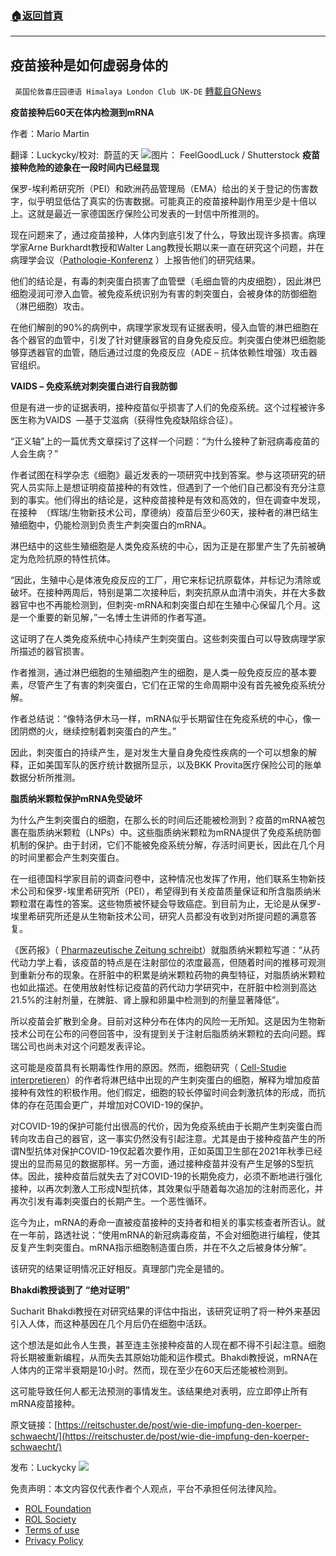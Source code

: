 ###  [:house:返回首頁](https://github.com/ourhimalayas/txt)
---


## 疫苗接种是如何虚弱身体的
` 英国伦敦喜庄园德语 Himalaya London Club UK-DE` [轉載自GNews](https://gnews.org/zh-hans/2073790/)

**疫苗接种后60天在体内检测到mRNA**

作者：Mario Martin

翻译：Luckycky/校对:  蔚蓝的天
![](https://assets.gnews.org/wp-content/uploads/2022/02/image1-9.jpeg)图片： FeelGoodLuck / Shutterstock
**疫苗接种危险的迹象在一段时间内已经显现**

保罗-埃利希研究所（PEI）和欧洲药品管理局（EMA）给出的关于登记的伤害数字，似乎明显低估了真实的伤害数据。可能真正的疫苗接种副作用至少是十倍以上。这就是最近一家德国医疗保险公司发表的一封信中所推测的。

现在问题来了，通过疫苗接种，人体内到底引发了什么，导致出现许多损害。病理学家Arne Burkhardt教授和Walter Lang教授长期以来一直在研究这个问题，并在病理学会议（[Pathologie-Konferenz](https://reitschuster.de/post/2-pathologie-konferenz-tod-nach-impfung/) ）上报告他们的研究结果。

他们的结论是，有毒的刺突蛋白损害了血管壁（毛细血管的内皮细胞），因此淋巴细胞浸润可滲入血管。被免疫系统识别为有害的刺突蛋白，会被身体的防御细胞（淋巴细胞）攻击。

在他们解剖的90%的病例中，病理学家发现有证据表明，侵入血管的淋巴细胞在各个器官的血管中，引发了针对健康器官的自身免疫反应。刺突蛋白使淋巴细胞能够穿透器官的血管，随后通过过度的免疫反应（ADE – 抗体依赖性增强）攻击器官组织。

**VAIDS – 免疫系统对刺突蛋白进行自我防御**

但是有进一步的证据表明，接种疫苗似乎损害了人们的免疫系统。这个过程被许多医生称为VAIDS  —基于艾滋病（获得性免疫缺陷综合征）。

“正义轴”上的一篇优秀文章探讨了这样一个问题：“为什么接种了新冠病毒疫苗的人会生病？”

作者试图在科学杂志《细胞》最近发表的一项研究中找到答案。参与这项研究的研究人员实际上是想证明疫苗接种的有效性，但遇到了一个他们自己都没有充分注意到的事实。他们得出的结论是，这种疫苗接种是有效和高效的，但在调查中发现，在接种  （辉瑞/生物新技术公司，摩德纳）疫苗后至少60天，接种者的淋巴结生殖细胞中，仍能检测到负责生产刺突蛋白的mRNA。

淋巴结中的这些生殖细胞是人类免疫系统的中心，因为正是在那里产生了先前被确定为危险抗原的特性抗体。

“因此，生殖中心是体液免疫反应的工厂，用它来标记抗原载体，并标记为清除或破坏。在接种两周后，特别是第二次接种后，刺突抗原从血清中消失，并在大多数器官中也不再能检测到，但刺突-mRNA和刺突蛋白却在生殖中心保留几个月。这是一个重要的新见解，”一名博士生讲师的作者写道。

这证明了在人类免疫系统中心持续产生刺突蛋白。这些刺突蛋白可以导致病理学家所描述的器官损害。

作者推测，通过淋巴细胞的生殖细胞产生的细胞，是人类一般免疫反应的基本要素，尽管产生了有害的刺突蛋白，它们在正常的生命周期中没有首先被免疫系统分解。

作者总结说：“像特洛伊木马一样，mRNA似乎长期留住在免疫系统的中心，像一团阴燃的火，继续控制着刺突蛋白的产生。”

因此，刺突蛋白的持续产生，是对发生大量自身免疫性疾病的一个可以想象的解释，正如美国军队的医疗统计数据所显示，以及BKK Provita医疗保险公司的账单数据分析所推测。

**脂质纳米颗粒保护mRNA免受破坏**

为什么产生刺突蛋白的细胞，在那么长的时间后还能被检测到？疫苗的mRNA被包裹在脂质纳米颗粒（LNPs）中。这些脂质纳米颗粒为mRNA提供了免疫系统防御机制的保护。由于封闭，它们不能被免疫系统分解，存活时间更长，因此在几个月的时间里都会产生刺突蛋白。

在一组德国科学家目前的调查问卷中，这种情况也发挥了作用，他们联系生物新技术公司和保罗-埃里希研究所（PEI），希望得到有关疫苗质量保证和所含脂质纳米颗粒潜在毒性的答案。这些物质被怀疑会导致癌症。到目前为止，无论是从保罗-埃里希研究所还是从生物新技术公司，研究人员都没有收到对所提问题的满意答复。

《医药报》（ [Pharmazeutische Zeitung schreibt](https://www.pharmazeutische-zeitung.de/nanotechnologie-der-covid-19-vakzinen-124828/seite/4/)）就脂质纳米颗粒写道：“从药代动力学上看，该疫苗的特点是在注射部位的浓度最高，但随着时间的推移可观测到重新分布的现象。在肝脏中的积累是纳米颗粒药物的典型特征，对脂质纳米颗粒也如此描述。在使用放射性标记疫苗的药代动力学研究中，在肝脏中检测到高达21.5%的注射剂量，在脾脏、肾上腺和卵巢中检测到的剂量显著降低”。

所以疫苗会扩散到全身。目前对这种分布在体内的风险一无所知。这是因为生物新技术公司在公布的问卷回答中，没有提到关于注射后脂质纳米颗粒的去向问题。辉瑞公司也尚未对这个问题发表评论。

这可能是疫苗具有长期毒性作用的原因。然而，细胞研究（ [Cell-Studie interpretieren](https://www.cell.com/action/showPdf?pii=S0092-8674%2822%2900076-9)）的作者将淋巴结中出现的产生刺突蛋白的细胞，解释为增加疫苗接种有效性的积极作用。他们假定，细胞的较长停留时间会刺激抗体的形成，而抗体的存在范围会更广，并增加对COVID-19的保护。

对COVID-19的保护可能付出很高的代价，因为免疫系统由于长期产生刺突蛋白而转向攻击自己的器官，这一事实仍然没有引起注意。尤其是由于接种疫苗产生的所谓N型抗体对保护COVID-19仅起着次要作用，正如英国卫生部在2021年秋季已经提出的显而易见的数据那样。另一方面，通过接种疫苗并没有产生足够的S型抗体。因此，接种疫苗后就失去了对COVID-19的长期免疫力，必须不断地进行强化接种，以再次刺激人工形成N型抗体，其效果似乎随着每次追加的注射而恶化，并再次引发有毒刺突蛋白的长期产生。一个恶性循环。

迄今为止，mRNA的寿命一直被疫苗接种的支持者和相关的事实核查者所否认。就在一年前，路透社说：“使用mRNA的新冠病毒疫苗，不会对细胞进行编程，使其反复产生刺突蛋白。mRNA指示细胞制造蛋白质，并在不久之后被身体分解”。

该研究的结果证明情况正好相反。真理部门完全是错的。

**Bhakdi教授谈到了 “绝对证明”**

Sucharit Bhakdi教授在对研究结果的评估中指出，该研究证明了将一种外来基因引入人体，而这种基因在几个月后仍在细胞中活跃。

这个想法是如此令人生畏，甚至连主张接种疫苗的人现在都不得不引起注意。细胞将长期被重新编程，从而失去其原始功能和运作模式。Bhakdi教授说，mRNA在人体内的正常半衰期是10小时。然而，现在至少在60天后还能被检测到。

这可能导致任何人都无法预测的事情发生。该结果绝对表明，应立即停止所有mRNA疫苗接种。

原文链接：[https://reitschuster.de/post/wie-die-impfung-den-koerper-schwaecht/](https://reitschuster.de/post/wie-die-impfung-den-koerper-schwaecht/)

发布：Luckycky
![](https://assets.gnews.org/wp-content/uploads/2021/09/战鹰团新logo2021-07-01-1.jpg)


 

免责声明：本文内容仅代表作者个人观点，平台不承担任何法律风险。

- [ROL Foundation](https://rolfoundation.org/)
- [ROL Society](https://rolsociety.org/)
- [Terms of use](https://gnews.org/terms-of-use-3/)
- [Privacy Policy](https://gnews.org/privacy-policy/)

